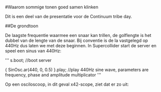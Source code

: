 #Waarom sommige tonen goed samen klinken

Dit is een deel van de presentatie voor de Continuum tribe day.

##De grondtoon

De laagste frequentie waarmee een snaar kan trillen, de golflengte is het dubbel van de lengte van de snaar. Bij conventie is de la vastgelegd op 440Hz dus laten we met deze beginnen. In Supercollider start de server en speel een sinus van 440Hz:

'''
s.boot; //boot server

{ SinOsc.ar(440, 0, 0.5) }.play; //play 440Hz sine wave, parameters are frequency, phase and amplitude multiplicator
'''

Op een osciloscoop, in dit geval x42-scope, ziet dat er zo uit: